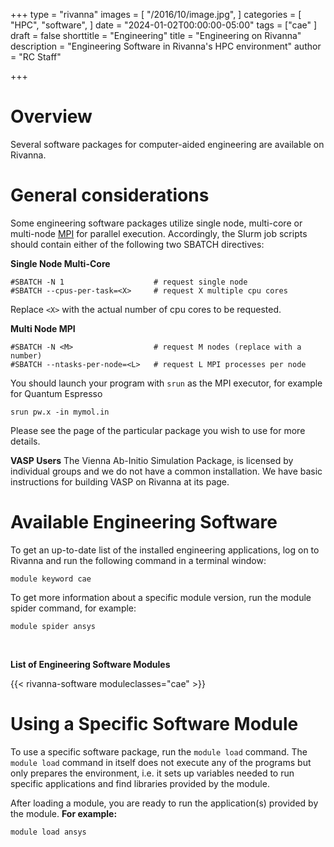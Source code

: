 +++
type = "rivanna"
images = [
  "/2016/10/image.jpg",
]
categories = [
  "HPC",
  "software",
]
date = "2024-01-02T00:00:00-05:00"
tags = ["cae"
]
draft = false
shorttitle = "Engineering"
title = "Engineering on Rivanna"
description = "Engineering Software in Rivanna's HPC environment"
author = "RC Staff"

+++
# Overview
Several software packages for computer-aided engineering are available on Rivanna.

# General considerations
Some engineering software packages utilize single node, multi-core or multi-node [MPI](/userinfo/hpc/software/mpi) for parallel execution.  Accordingly, the Slurm job scripts should contain either of the following two SBATCH directives:

**Single Node Multi-Core**
```
#SBATCH -N 1                    # request single node
#SBATCH --cpus-per-task=<X>     # request X multiple cpu cores
```
Replace `<X>` with the actual number of cpu cores to be requested.

**Multi Node MPI**
```
#SBATCH -N <M>                  # request M nodes (replace with a number)
#SBATCH --ntasks-per-node=<L>   # request L MPI processes per node
```
You should launch your program with `srun` as the MPI executor, for example for Quantum Espresso
```
srun pw.x -in mymol.in
```

Please see the page of the particular package you wish to use for more details.

**VASP Users**
The Vienna Ab-Initio Simulation Package, is licensed by individual groups and we do not have a common installation.  We have basic instructions for building VASP on Rivanna at its page.


# Available Engineering Software

To get an up-to-date list of the installed engineering applications, log on to Rivanna and run the following command in a terminal window:
```
module keyword cae
```

To get more information about a specific module version, run the module spider command, for example:
```
module spider ansys
```

<br>

**List of Engineering Software Modules**

{{< rivanna-software moduleclasses="cae" >}}

# Using a Specific Software Module

To use a specific software package, run the `module load` command. The `module load` command in itself does not execute any of the programs but only prepares the environment, i.e. it sets up variables needed to run specific applications and find libraries provided by the module.

After loading a module, you are ready to run the application(s) provided by the module. **For example:**
```
module load ansys
```

